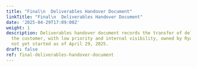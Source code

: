 ```yaml
---
title: "Final\n  Deliverables Handover Document"
linkTitle: "Final\n  Deliverables Handover Document"
date: '2025-04-29T17:09:00Z'
weight: 1
description: Deliverables handover document records the transfer of deliverables to
  the customer, with low priority and internal visibility, owned by Ryan Laird, and
  not yet started as of April 29, 2025.
draft: false
ref: final-deliverables-handover-document
---
```


